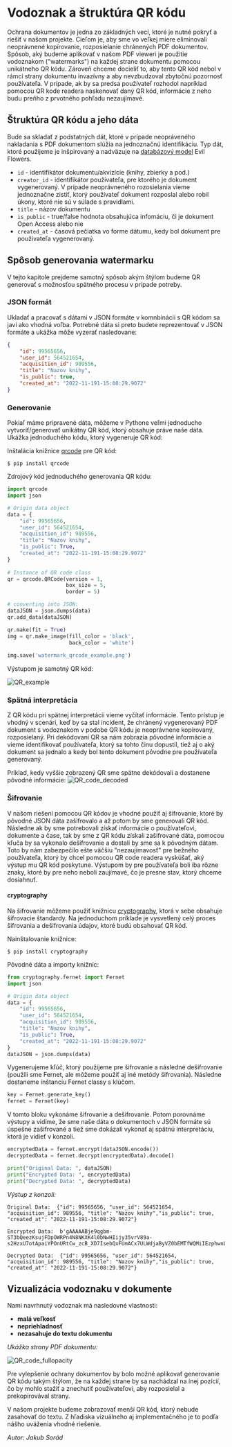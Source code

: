 # Vodoznak a štruktúra QR kódu

Ochrana dokumentov je jedna zo základných vecí, ktoré je nutné pokryť a riešiť v našom projekte. Cieľom je, aby sme vo veľkej miere eliminovali neoprávnené kopírovanie,
rozposielanie chránených PDF dokumentov. Spôsob, aký budeme aplikovať v našom PDF vieweri je použitie vodoznakom ("watermarks") na každej strane dokumentu pomocou unikátneho QR kódu. Zároveň chceme docieliť to, aby tento QR kód nebol v rámci strany dokumentu invazívny a aby nevzbudzoval zbytočnú pozornosť používateľa. V prípade, ak by sa predsa používateľ rozhodol napríklad pomocou QR kode readera naskenovať daný QR kód, informácie z neho budu preňho z prvotného pohľadu nezaujímavé.

## Štruktúra QR kódu a jeho dáta

Bude sa skladať z podstatných dát, ktoré v prípade neopráveného nakladania s PDF dokumentom slúžia na jednoznačnú identifikáciu. Typ dát, ktoré použijeme je inšpirovaný a nadväzuje na [databázový model](@site/static/img/evil_flowers_catalog.png) Evil Flowers.

- `id` - identifikátor dokumentu/akvizície (knihy, zbierky a pod.)
- `creator_id` - identifikátor používateľa, pre ktorého je dokument vygenerovaný. V prípade neoprávneného rozosielania vieme jednoznačne zistiť, ktorý používateľ dokument rozposlal alebo robil úkony, ktoré nie sú v súlade s pravidlami.
- `title` - názov dokumentu
- `is_public` - true/false hodnota obsahujúca infomáciu, či je dokument Open Access alebo nie
- `created_at` - časová pečiatka vo forme dátumu, kedy bol dokument pre používateľa vygenerovaný. 

## Spôsob generovania watermarku

V tejto kapitole prejdeme samotný spôsob akým štýlom budeme QR generovať s možnosťou spätného procesu v prípade potreby.

### JSON formát

Ukladať a pracovať s dátami v JSON formáte v komnbinácii s QR kódom sa javí ako vhodná voľba. Potrebné dáta si preto budete reprezentovať v JSON formáte a ukážka môže vyzerať nasledovane:

```json
{
    "id": 99565656, 
    "user_id": 564521654, 
    "acquisition_id": 989556, 
    "title": "Nazov knihy",
    "is_public": true, 
    "created_at": "2022-11-191-15:08:29.9072"
}
```

### Generovanie

Pokiaľ máme pripravené dáta, môžeme v Pythone veľmi jednoducho vytvoriť/generovať unikátny QR kód, ktorý obsahuje práve naše dáta.
Ukážka jednoduchého kódu, ktorý vygeneruje QR kód:

Inštalácia knižnice [qrcode](https://pypi.org/project/qrcode/) pre QR kód:
```shell
$ pip install qrcode
```

Zdrojový kód jednoduchého generovania QR kódu:
```python
import qrcode
import json

# Origin data object 
data = {
    "id": 99565656, 
    "user_id": 564521654, 
    "acquisition_id": 989556, 
    "title": "Nazov knihy",
    "is_public": True, 
    "created_at": "2022-11-191-15:08:29.9072"
}
 
# Instance of QR code class
qr = qrcode.QRCode(version = 1,
                   box_size = 5,
                   border = 5)

# converting into JSON: 
dataJSON = json.dumps(data)
qr.add_data(dataJSON)

qr.make(fit = True)
img = qr.make_image(fill_color = 'black',
                    back_color = 'white')
 
img.save('watermark_qrcode_example.png')
```

Výstupom je samotný QR kód:

![QR_example](@site/static/img/watermark_qrcode_example.png) 

### Spätná interpretácia

Z QR kódu pri spätnej interpretácii vieme vyčítať informácie. Tento prístup je vhodný v scenári, keď by sa stal incident, že chránený vygenerovaný PDF dokument s vodoznakom v podobe QR kódu je neoprávnene kopírovaný, rozposielaný. Pri dekódovaní QR sa nám zobrazia pôvodné informácie a vieme identifikovať používateľa, ktorý sa tohto činu dopustil, tiež aj o aký dokument sa jednalo a kedy bol tento dokument pôvodne pre používateľa generovaný.

Príklad, kedy vyššie zobrazený QR sme spätne dekódovali a dostanene pôvodné informácie:
![QR_code_decoded](@site/static/img/qrcode_decoded.png) 

### Šifrovanie

V našom riešení pomocou QR kódov je vhodné použiť aj šifrovanie, ktoré by pôvodné JSON dáta zašifrovalo a až potom by sme generovali QR kód. Následne ak by sme potrebovali získať informácie o používateľovi, dokumente a čase, tak by sme z QR kódu získali zašifrované dáta, pomocou kľuča by sa vykonalo dešifrovanie a dostali by sme sa k pôvodným dátam.
Toto by nám zabezpečilo ešte väčšiu "nezaujímavosť" pre bežného používateľa, ktorý by chcel pomocou QR code readera vyskúšať, aký výstup mu QR kód poskytune. Výstupom by pre používateľa boli iba rôzne znaky, ktoré by pre neho neboli zaujímavé, čo je presne stav, ktorý chceme dosiahnuť.

#### cryptography

Na šifrovanie môžeme použiť knižnicu [cryptography](https://cryptography.io/en/latest/), ktorá v sebe obsahuje šifrovacie štandardy. Na jednoduchom príklade je vysvetlený celý proces šifrovania a dešifrovania údajov, ktoré budú obsahovať QR kód.

Nainštalovanie knižnice:
```shell
$ pip install cryptography
```

Pôvodné dáta a importy knižníc:
```python
from cryptography.fernet import Fernet
import json

# Origin data object 
data = {
    "id": 99565656, 
    "user_id": 564521654, 
    "acquisition_id": 989556, 
    "title": "Nazov knihy",
    "is_public": True, 
    "created_at": "2022-11-191-15:08:29.9072"
}
dataJSON = json.dumps(data)
```
Vygenerujeme kľúč, ktorý použijeme pre šifrovanie a následné dešifrovanie (použili sme Fernet, ale môžeme použiť aj iné metódy šifrovania). Následne dostaneme inštanciu Fernet classy s klúčom.

```python
key = Fernet.generate_key()
fernet = Fernet(key)
```

V tomto bloku vykonáme šifrovanie a dešifrovanie. Potom porovnáme výstupy a vidíme, že sme naše dáta o dokumentoch v JSON formáte sú úspešne zašifrované a tiež sme dokázali vykonať aj spätnú interpretáciu, ktorá je vidieť v konzoli.
```python
encryptedData = fernet.encrypt(dataJSON.encode())
decryptedData = fernet.decrypt(encryptedData).decode()

print("Original Data: ", dataJSON)
print("Encrypted Data: ", encryptedData)
print("Decrypted Data: ", decryptedData)
```


*Výstup z konzoli:*
```console
Original Data:  {"id": 99565656, "user_id": 564521654, "acquisition_id": 989556, "title": "Nazov knihy","is_public": true, "created_at": "2022-11-191-15:08:29.9072"}

Encrypted Data:  b'gAAAAABje9qgbm-ST3bQeezKsujFDpOWRPn4N8NKXK4l0bNwHIijy35vrV89a-s2HzxU7otApaiYPOnURtCw_zcB_XD7IsebQxFUmACx7ULWdjaByVZ0bEMTfWQMiIEzphwnL116f_4j...'

Decrypted Data:  {"id": 99565656, "user_id": 564521654, "acquisition_id": 989556, "title": "Nazov knihy","is_public": true, "created_at": "2022-11-191-15:08:29.9072"}
```

## Vizualizácia vodoznaku v dokumente

Nami navrhnutý vodoznak má nasledovné vlastnosti:
- **malá veľkosť**
- **nepriehladnosť**
- **nezasahuje do textu dokumentu**

*Ukážka strany PDF dokumentu:*

![QR_code_fullopacity](@site/static/img/watermark_qrcode_fullopacity.png) 

Pre vylepšenie ochrany dokumentov by bolo možné aplikovať generovanie QR kódu takým štýlom, že na každej strane by sa nachádzal na inej pozícií, čo by mohlo stažiť a znechutiť používateľovi, aby rozposielal a prekopirovával strany.

V našom projekte budeme zobrazovať menší QR kód, ktorý nebude zasahovať do textu. Z hľadiska vizuálneho aj implementačného je to podľa nášho uváženia vhodné riešenie.

*Autor: Jakub Sorád*